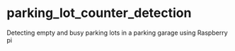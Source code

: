 # parking_lot_counter_detection
Detecting empty and busy parking lots in a parking garage using Raspberry pi

